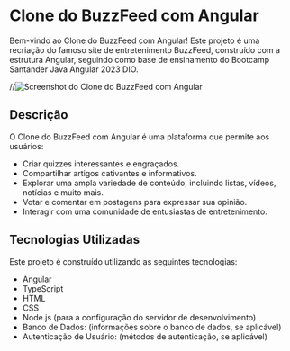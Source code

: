 # Clone do BuzzFeed com Angular

Bem-vindo ao Clone do BuzzFeed com Angular! Este projeto é uma recriação do famoso site de entretenimento BuzzFeed, construído com a estrutura Angular, seguindo como base de ensinamento do Bootcamp Santander Java Angular 2023 DIO.

//![Screenshot do Clone do BuzzFeed com Angular](screenshot.png)

## Descrição

O Clone do BuzzFeed com Angular é uma plataforma que permite aos usuários:

- Criar quizzes interessantes e engraçados.
- Compartilhar artigos cativantes e informativos.
- Explorar uma ampla variedade de conteúdo, incluindo listas, vídeos, notícias e muito mais.
- Votar e comentar em postagens para expressar sua opinião.
- Interagir com uma comunidade de entusiastas de entretenimento.

## Tecnologias Utilizadas

Este projeto é construído utilizando as seguintes tecnologias:

- Angular 
- TypeScript
- HTML
- CSS
- Node.js (para a configuração do servidor de desenvolvimento)
- Banco de Dados: (informações sobre o banco de dados, se aplicável)
- Autenticação de Usuário: (métodos de autenticação, se aplicável)


